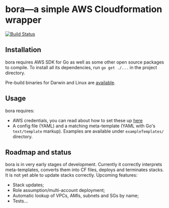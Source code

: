 # bora—a simple AWS Cloudformation wrapper
[![Build Status](https://travis-ci.org/pkazmierczak/bora.svg)](https://travis-ci.org/pkazmierczak/bora)

## Installation
bora requires AWS SDK for Go as well as some other open source packages
to compile. To install all its dependencies, run `go get ./...` in the
project directory. 

Pre-build binaries for Darwin and Linux are [available](https://github.com/pkazmierczak/bora/releases). 

## Usage
bora requires:

- AWS credentials, you can read about how to set these up [here](http://blogs.aws.amazon.com/security/post/Tx3D6U6WSFGOK2H/A-New-and-Standardized-Way-to-Manage-Credentials-in-the-AWS-SDKs)
- A config file (YAML) and a matching meta-template (YAML with Go's
  `text/template` markup). Examples are available under
  `exampleTemplates/` directory. 

## Roadmap and status
bora is in very early stages of development. Currently it correctly
interprets meta-templates, converts them into CF files, deploys and
terminates stacks. It is not yet able to update stacks correctly.
Upcoming features:

- Stack updates;
- Role assumption/multi-account deployment;
- Automatic lookup of VPCs, AMIs, subnets and SGs by name; 
- Tests...

